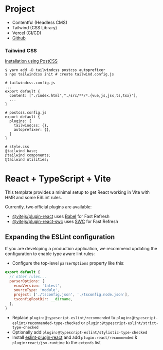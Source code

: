 # Project

- Contentful (Headless CMS)
- Tailwind (CSS Library)
- Vercel (CI/CD)
- [Github](https://github.com/chinh-dev11/portfolio-react-ts)

### Tailwind CSS
[Installation using PostCSS](https://tailwindcss.com/docs/installation/using-postcss)
```
$ yarn add -D tailwindcss postcss autoprefixer
$ npx tailwindcss init # create tailwind.config.js

# tailwindcss.config.js
...
export default {
  content: ["./index.html","./src/**/*.{vue,js,jsx,ts,tsx}"],
  ...
}

# postcss.config.js
export default {
  plugins: {
    tailwindcss: {},
    autoprefixer: {},
  }
}

# style.css
@tailwind base;
@tailwind components;
@tailwind utilities;

```

# React + TypeScript + Vite

This template provides a minimal setup to get React working in Vite with HMR and some ESLint rules.

Currently, two official plugins are available:

- [@vitejs/plugin-react](https://github.com/vitejs/vite-plugin-react/blob/main/packages/plugin-react/README.md) uses [Babel](https://babeljs.io/) for Fast Refresh
- [@vitejs/plugin-react-swc](https://github.com/vitejs/vite-plugin-react-swc) uses [SWC](https://swc.rs/) for Fast Refresh

## Expanding the ESLint configuration

If you are developing a production application, we recommend updating the configuration to enable type aware lint rules:

- Configure the top-level `parserOptions` property like this:

```js
export default {
  // other rules...
  parserOptions: {
    ecmaVersion: 'latest',
    sourceType: 'module',
    project: ['./tsconfig.json', './tsconfig.node.json'],
    tsconfigRootDir: __dirname,
  },
}
```

- Replace `plugin:@typescript-eslint/recommended` to `plugin:@typescript-eslint/recommended-type-checked` or `plugin:@typescript-eslint/strict-type-checked`
- Optionally add `plugin:@typescript-eslint/stylistic-type-checked`
- Install [eslint-plugin-react](https://github.com/jsx-eslint/eslint-plugin-react) and add `plugin:react/recommended` & `plugin:react/jsx-runtime` to the `extends` list
